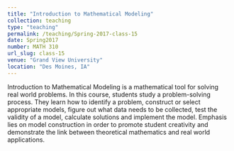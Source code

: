 ```yaml
---
title: "Introduction to Mathematical Modeling"
collection: teaching
type: "teaching"
permalink: /teaching/Spring-2017-class-15
date: Spring2017
number: MATH 310
url_slug: class-15
venue: "Grand View University"
location: "Des Moines, IA"
---
```


Introduction to Mathematical Modeling is a mathematical tool for solving real world problems. In this course, students study a problem-solving process. They learn how to identify a problem, construct or select appropriate models, figure out what data needs to be collected, test the validity of a model, calculate solutions and implement the model. Emphasis lies on model construction in order to promote student creativity and demonstrate the link between theoretical mathematics and real world applications.
